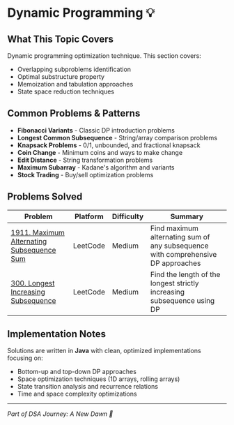# Dynamic Programming 💡

## What This Topic Covers
Dynamic programming optimization technique. This section covers:
- Overlapping subproblems identification
- Optimal substructure property
- Memoization and tabulation approaches
- State space reduction techniques

## Common Problems & Patterns
- **Fibonacci Variants** - Classic DP introduction problems
- **Longest Common Subsequence** - String/array comparison problems
- **Knapsack Problems** - 0/1, unbounded, and fractional knapsack
- **Coin Change** - Minimum coins and ways to make change
- **Edit Distance** - String transformation problems
- **Maximum Subarray** - Kadane's algorithm and variants
- **Stock Trading** - Buy/sell optimization problems

## Problems Solved

| Problem | Platform | Difficulty | Summary |
|---------|----------|------------|----------|
| [1911. Maximum Alternating Subsequence Sum](./MaximumAlternatingSubsequenceSum.java) | LeetCode | Medium | Find maximum alternating sum of any subsequence with comprehensive DP approaches |
| [300. Longest Increasing Subsequence](./LongestIncreasingSubsequence.java) | LeetCode | Medium | Find the length of the longest strictly increasing subsequence using DP |

## Implementation Notes
Solutions are written in **Java** with clean, optimized implementations focusing on:
- Bottom-up and top-down DP approaches
- Space optimization techniques (1D arrays, rolling arrays)
- State transition analysis and recurrence relations
- Time and space complexity optimizations

---
*Part of DSA Journey: A New Dawn 🌅*